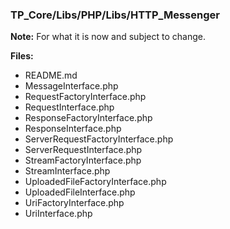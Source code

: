 ### TP_Core/Libs/PHP/Libs/HTTP_Messenger

**Note:** For what it is now and subject to change. 

**Files:** 
- README.md
- MessageInterface.php 	
- RequestFactoryInterface.php 	
- RequestInterface.php 	
- ResponseFactoryInterface.php 	
- ResponseInterface.php 	
- ServerRequestFactoryInterface.php 	
- ServerRequestInterface.php 	
- StreamFactoryInterface.php 	
- StreamInterface.php 	
- UploadedFileFactoryInterface.php 	
- UploadedFileInterface.php 	
- UriFactoryInterface.php 	
- UriInterface.php 	
